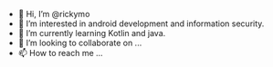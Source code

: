 - 👋 Hi, I’m @rickymo
- 👀 I’m interested in android development and information security.
- 🌱 I’m currently learning Kotlin and java.
- 💞️ I’m looking to collaborate on ...
- 📫 How to reach me ...

<!---
rickymo/rickymo is a ✨ special ✨ repository because its `README.md` (this file) appears on your GitHub profile.
You can click the Preview link to take a look at your changes.
--->
